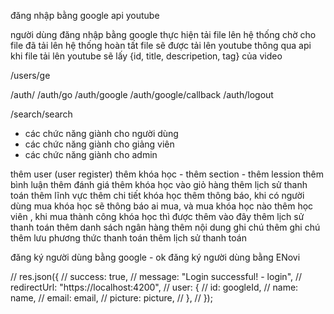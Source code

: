 đăng nhập bằng google
api youtube

người dùng đăng nhập bằng google
thực hiện tải file lên hệ thống
chờ cho file đã tải lên hệ thống hoàn tất
file sẽ được tải lên youtube thông qua api
khi file tải lên youtube sẽ lấy {id, title, descripetion, tag} của video

/users/ge

/auth/
/auth/go
/auth/google
/auth/google/callback
/auth/logout

/search/search

-   các chức năng giành cho người dùng
-   các chức năng giành cho giảng viên
-   các chức năng giành cho admin

thêm user (user register)
thêm khóa học - thêm section - thêm lession
thêm bình luận
thêm đánh giá
thêm khóa học vào giỏ hàng
thêm lịch sử thanh toán
thêm lĩnh vực
thêm chi tiết khóa học
thêm thông báo, khi có người dùng mua khóa học sẽ thông báo ai mua, và mua khóa học nào
thêm học viên , khi mua thành công khóa học thì được thêm vào đây
thêm lịch sử thanh toán
thêm danh sách ngân hàng
thêm nội dung ghi chú
thêm ghi chú
thêm lưu phương thức thanh toán
thêm lịch sử thanh toán

đăng ký người dùng bằng google - ok
đăng ký người dùng bằng ENovi

// res.json({
// success: true,
// message: "Login successful! - login",
// redirectUrl: "https://localhost:4200",
// user: {
// id: googleId,
// name: name,
// email: email,
// picture: picture,
// },
// });
